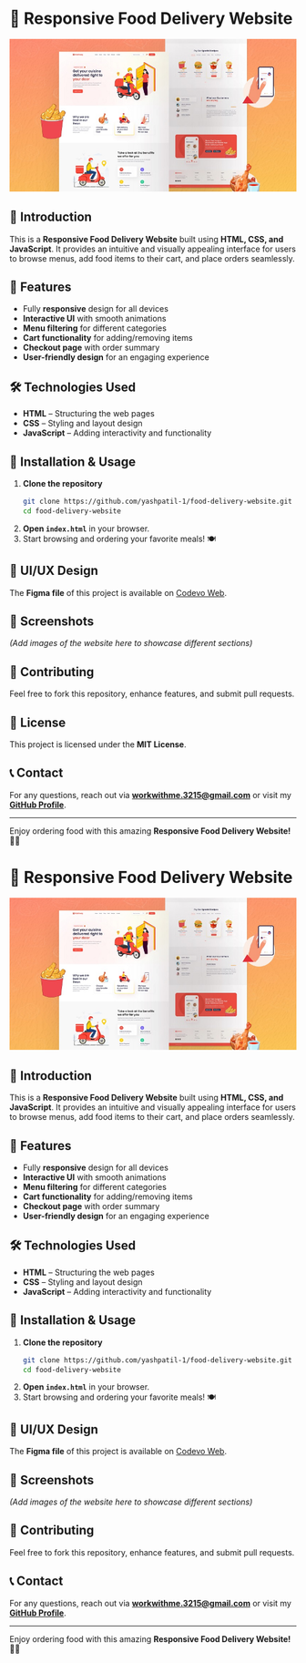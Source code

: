 # 🍔 Responsive Food Delivery Website

![Responsive Food Delivery Website with HTML, CSS, and JavaScript](https://raw.githubusercontent.com/wpcodevo/lc26-food-delivery-website/setup/restaurant%20food%20website.jpg "Responsive Food Delivery Website with HTML, CSS, and JavaScript")

## 🚀 Introduction
This is a **Responsive Food Delivery Website** built using **HTML, CSS, and JavaScript**. It provides an intuitive and visually appealing interface for users to browse menus, add food items to their cart, and place orders seamlessly.

## 🌟 Features
- Fully **responsive** design for all devices
- **Interactive UI** with smooth animations
- **Menu filtering** for different categories
- **Cart functionality** for adding/removing items
- **Checkout page** with order summary
- **User-friendly design** for an engaging experience

## 🛠️ Technologies Used
- **HTML** – Structuring the web pages
- **CSS** – Styling and layout design
- **JavaScript** – Adding interactivity and functionality

## 📂 Installation & Usage
1. **Clone the repository**
   ```bash
   git clone https://github.com/yashpatil-1/food-delivery-website.git
   cd food-delivery-website
   ```
2. **Open `index.html`** in your browser.
3. Start browsing and ordering your favorite meals! 🍽️

## 🎨 UI/UX Design
The **Figma file** of this project is available on [Codevo Web](https://codevoweb.com/lc26-build-food-ordering-website-html-css-javascript).

## 📸 Screenshots
*(Add images of the website here to showcase different sections)*

## 🤝 Contributing
Feel free to fork this repository, enhance features, and submit pull requests.

## 📜 License
This project is licensed under the **MIT License**.

## 📞 Contact
For any questions, reach out via **[workwithme.3215@gmail.com](mailto:workwithme.3215@gmail.com)** or visit my **[GitHub Profile](https://github.com/yashpatil-1)**.

---
Enjoy ordering food with this amazing **Responsive Food Delivery Website!** 🍕🎉
# 🍔 Responsive Food Delivery Website

![Responsive Food Delivery Website with HTML, CSS, and JavaScript](https://raw.githubusercontent.com/wpcodevo/lc26-food-delivery-website/setup/restaurant%20food%20website.jpg "Responsive Food Delivery Website with HTML, CSS, and JavaScript")

## 🚀 Introduction
This is a **Responsive Food Delivery Website** built using **HTML, CSS, and JavaScript**. It provides an intuitive and visually appealing interface for users to browse menus, add food items to their cart, and place orders seamlessly.

## 🌟 Features
- Fully **responsive** design for all devices
- **Interactive UI** with smooth animations
- **Menu filtering** for different categories
- **Cart functionality** for adding/removing items
- **Checkout page** with order summary
- **User-friendly design** for an engaging experience

## 🛠️ Technologies Used
- **HTML** – Structuring the web pages
- **CSS** – Styling and layout design
- **JavaScript** – Adding interactivity and functionality

## 📂 Installation & Usage
1. **Clone the repository**
   ```bash
   git clone https://github.com/yashpatil-1/food-delivery-website.git
   cd food-delivery-website
   ```
2. **Open `index.html`** in your browser.
3. Start browsing and ordering your favorite meals! 🍽️

## 🎨 UI/UX Design
The **Figma file** of this project is available on [Codevo Web](https://codevoweb.com/lc26-build-food-ordering-website-html-css-javascript).

## 📸 Screenshots
*(Add images of the website here to showcase different sections)*

## 🤝 Contributing
Feel free to fork this repository, enhance features, and submit pull requests.

## 📞 Contact
For any questions, reach out via **[workwithme.3215@gmail.com](mailto:workwithme.3215@gmail.com)** or visit my **[GitHub Profile](https://github.com/yashpatil-1)**.

---
Enjoy ordering food with this amazing **Responsive Food Delivery Website!** 🍕🎉
